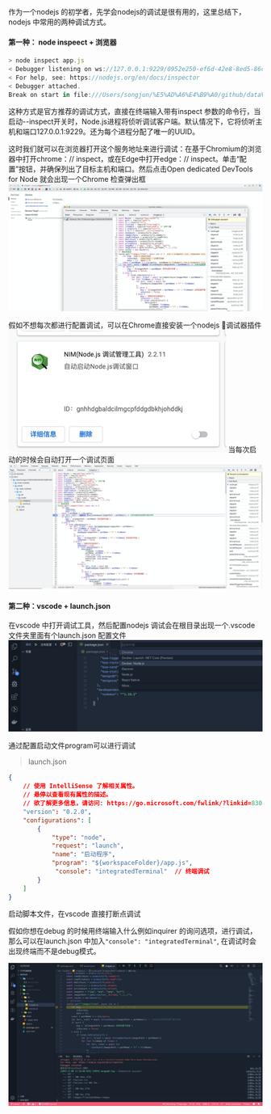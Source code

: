 作为一个nodejs 的初学者，先学会nodejs的调试是很有用的，这里总结下，nodejs 中常用的两种调试方式。

#### 第一种： node inspeect + 浏览器
```javascript
> node inspect app.js
< Debugger listening on ws://127.0.0.1:9229/0952e250-ef6d-42e8-8ed5-86c5c17e6311
< For help, see: https://nodejs.org/en/docs/inspector
< Debugger attached.
Break on start in file:///Users/songjun/%E5%AD%A6%E4%B9%A0/github/dataView/server/app.js:1
```

这种方式是官方推荐的调试方式，直接在终端输入带有inspect 参数的命令行，当启动--inspect开关时，Node.js进程将侦听调试客户端。默认情况下，它将侦听主机和端口127.0.0.1:9229。还为每个进程分配了唯一的UUID。

这时我们就可以在浏览器打开这个服务地址来进行调试：在基于Chromium的浏览器中打开chrome：// inspect，或在Edge中打开edge：// inspect。单击“配置”按钮，并确保列出了目标主机和端口。然后点击Open dedicated DevTools for Node 就会出现一个Chrome 检查弹出框
![Chrome调试](images/Chrome调试.png)

假如不想每次都进行配置调试，可以在Chrome直接安装一个nodejs 调试器插件
![node调试插件](images/node调试插件.png)
当每次启动的时候会自动打开一个调试页面
![node断点](images/node断点.png)


#### 第二种：vscode + launch.json
在vscode 中打开调试工具，然后配置nodejs 调试会在根目录出现一个.vscode 文件夹里面有个launch.json 配置文件
![](images/vscode调试.png)

通过配置启动文件program可以进行调试
> launch.json
```JSON
{
    // 使用 IntelliSense 了解相关属性。 
    // 悬停以查看现有属性的描述。
    // 欲了解更多信息，请访问: https://go.microsoft.com/fwlink/?linkid=830387
    "version": "0.2.0",
    "configurations": [
        {
            "type": "node",
            "request": "launch",
            "name": "启动程序",
            "program": "${workspaceFolder}/app.js",
             "console": "integratedTerminal"  // 终端调试
        }
    ]
}
```
启动脚本文件，在vscode 直接打断点调试

假如你想在debug 的时候用终端输入什么例如inquirer 的询问选项，进行调试，那么可以在launch.json 中加入```"console": "integratedTerminal"```, 在调试时会出现终端而不是debug模式。

![vscode端点调试](images/vscode端点调试.png)